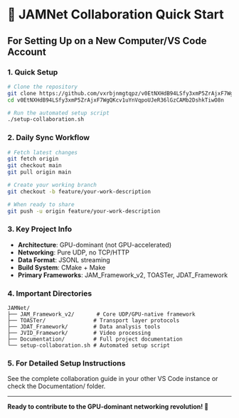 # 🤝 JAMNet Collaboration Quick Start

## For Setting Up on a New Computer/VS Code Account

### 1. **Quick Setup**
```bash
# Clone the repository
git clone https://github.com/vxrbjnmgtqpz/v0EtNXHdB94LSfy3xmP5ZrAjxF7WgQKcv1uYnVqpoUJeR36lGzCAMb2DshkTiwO8n.git
cd v0EtNXHdB94LSfy3xmP5ZrAjxF7WgQKcv1uYnVqpoUJeR36lGzCAMb2DshkTiwO8n

# Run the automated setup script
./setup-collaboration.sh
```

### 2. **Daily Sync Workflow**
```bash
# Fetch latest changes
git fetch origin
git checkout main
git pull origin main

# Create your working branch
git checkout -b feature/your-work-description

# When ready to share
git push -u origin feature/your-work-description
```

### 3. **Key Project Info**
- **Architecture**: GPU-dominant (not GPU-accelerated)
- **Networking**: Pure UDP, no TCP/HTTP
- **Data Format**: JSONL streaming
- **Build System**: CMake + Make
- **Primary Frameworks**: JAM_Framework_v2, TOASTer, JDAT_Framework

### 4. **Important Directories**
```
JAMNet/
├── JAM_Framework_v2/       # Core UDP/GPU-native framework
├── TOASTer/               # Transport layer protocols  
├── JDAT_Framework/        # Data analysis tools
├── JVID_Framework/        # Video processing
├── Documentation/         # Full project documentation
└── setup-collaboration.sh # Automated setup script
```

### 5. **For Detailed Setup Instructions**
See the complete collaboration guide in your other VS Code instance or check the Documentation/ folder.

---
**Ready to contribute to the GPU-dominant networking revolution! 🚀**
